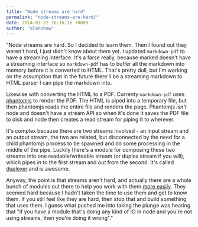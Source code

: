 ```yaml
---
title: "Node streams are hard"
permalink: "node-streams-are-hard/"
date: 2014-01-22 16:16:16 +0000
author: "alanshaw"
---
```

"Node streams are hard. So I decided to learn them. Then I found out they weren't hard, I just didn't know about them yet. I updated `markdown-pdf` to have a streaming interface. It's a farse really, because marked doesn't have a streaming interface so `markdown-pdf` has to buffer all the markdown into memory before it is converted to HTML. That's pretty dull, but I'm working on the assumption that in the future there'll be a streaming markdown to HTML parser I can pipe the markdown into.

Likewise with converting the HTML to a PDF. Currenty `markdown-pdf` uses [phantomjs](http://phantomjs.org/) to render the PDF. The HTML is piped into a temporary file, but then phantomjs reads the entire file and renders the page. Phantomjs _isn't_ node and doesn't have a stream API so when it's done it saves the PDF file to disk and node then creates a read stream for piping it to wherever.

It's complex because there are two streams involved - an input stream and an output stream, the two are related, but disconnected by the need for a child phantomjs process to be spawned and do some processing in the middle of the pipe. Luckily there's a module for composing these two streams into one readable/writeable stream (or duplex stream if you will), which pipes _in_ to the first stream and _out_ from the second. It's called [duplexer](https://npmjs.org/package/duplexer) and is awesome.

Anyway, the point is that streams aren't hard, and actually there are a whole bunch of modules out there to help you work with them [more easily](https://npmjs.org/package/through). They seemed hard because I hadn't taken the time to use them and get to know them. If you still feel like they are hard, then stop that and build something that uses them. I guess what pushed me into taking the plunge was hearing that "if you have a module that's doing any kind of IO in node and you're not using streams, then you're doing it wrong"."
